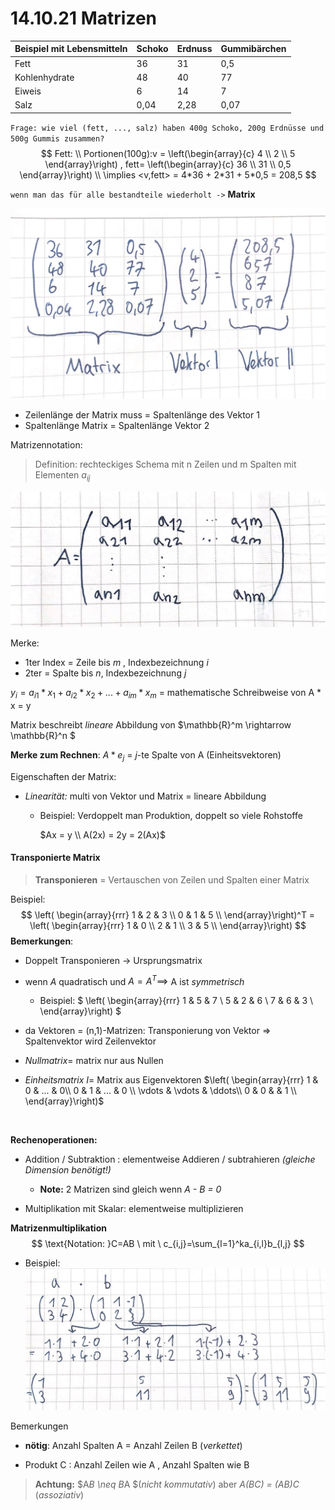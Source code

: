 # 14.10.21 Matrizen

| **Beispiel** mit Lebensmitteln | Schoko | Erdnuss | Gummibärchen |
| ------------------------------ | ------ | ------- | ------------ |
| Fett                           | 36     | 31      | 0,5          |
| Kohlenhydrate                  | 48     | 40      | 77           |
| Eiweis                         | 6      | 14      | 7            |
| Salz                           | 0,04   | 2,28    | 0,07         |

`Frage: wie viel (fett, ..., salz) haben 400g Schoko, 200g Erdnüsse und 500g Gummis zusammen?`
$$
Fett: \\
Portionen(100g):v = \left(\begin{array}{c} 4 \\ 2 \\ 5 \end{array}\right) ,
fett= \left(\begin{array}{c} 36 \\ 31 \\ 0,5 \end{array}\right)
\\
\implies <v,fett> = 4*36 + 2*31 + 5*0,5 = 208,5
$$


`wenn man das für alle bestandteile wiederholt ->` **Matrix**



![scan 21-10-14 10-50-40](../images/21-10-14-10-50-40.jpg)

- Zeilenlänge der Matrix muss = Spaltenlänge des Vektor 1
- Spaltenlänge Matrix = Spaltenlänge Vektor 2

Matrizennotation:

> Definition: rechteckiges Schema mit n Zeilen und m Spalten mit Elementen $a_{ij}$  

![scan 21-10-14 11-13-40](../images/21-10-14-11-13-40.jpg)


Merke:

-  1ter Index = Zeile bis *m* , Indexbezeichnung *i*
- 2ter = Spalte bis *n*, Indexbezeichnung *j*

$y_i = a_{i1} * x_1 + a_{i2} * x_2 + ... + a_{im} * x_m$ = mathematische Schreibweise von A * x = y

Matrix beschreibt *lineare*  Abbildung von $\mathbb{R}^m \rightarrow \mathbb{R}^n  $

**Merke zum Rechnen**: $A*e_j$ = *j*-te Spalte von A (Einheitsvektoren)

Eigenschaften der Matrix: 

- *Linearität:* multi von Vektor und Matrix = lineare Abbildung 
  
    - Beispiel: Verdoppelt man Produktion, doppelt so viele Rohstoffe
    
        $Ax = y \\ A(2x) = 2y = 2(Ax)$ 



#### Transponierte Matrix

> **Transponieren** = Vertauschen von Zeilen und Spalten einer Matrix

Beispiel: 
$$
\left( \begin{array}{rrr}
1 & 2 & 3 \\ 
0 & 1 & 5 \\
\end{array}\right)^T = 
\left( \begin{array}{rrr}
1 & 0  \\ 
2 & 1  \\
3 & 5  \\ 
\end{array}\right)
$$
**Bemerkungen**: 

- Doppelt Transponieren -> Ursprungsmatrix

- wenn *A* quadratisch und $A = A^T \implies$ A ist *symmetrisch* 

    - Beispiel: $
    \left( \begin{array}{rrr}
        1 & 5 & 7 \\ 
        5 & 2 & 6 \\
        7 & 6 & 3 \\ 
        \end{array}\right)
    $
    
- da Vektoren = (n,1)-Matrizen: Transponierung von Vektor =\>  Spaltenvektor wird Zeilenvektor

- *Nullmatrix*= matrix nur aus Nullen

- *Einheitsmatrix I*= Matrix aus Eigenvektoren $\left( \begin{array}{rrr}
          1 & 0 & ... & 0\\ 
          0 & 1 & ... & 0 \\ 
          \vdots & \vdots &  \ddots\\
          0 & 0  &  & 1 \\ 
          \end{array}\right)$

​    



**Rechenoperationen:**

- Addition / Subtraktion : elementweise Addieren  / subtrahieren *(gleiche Dimension benötigt!)*

    - **Note:** 2 Matrizen sind gleich wenn *A - B = 0*
- Multiplikation mit Skalar: elementweise multiplizieren



**Matrizenmultiplikation**
$$
\text{Notation: }C=AB \ mit \ c_{i,j}=\sum_{l=1}^ka_{i,l}b_{l,j}
$$


   - Beispiel: ![scan 21-10-14 11-47-32](../images/21-10-14-11-47-32.jpg)

Bemerkungen

- **nötig**: Anzahl Spalten A = Anzahl Zeilen B (*verkettet*) 

- Produkt C : Anzahl Zeilen wie A , Anzahl Spalten wie B

> **Achtung:** $A*B \neq B*A $(*nicht kommutativ*)
> aber *A(BC) = (AB)C*  (*assoziativ*)



